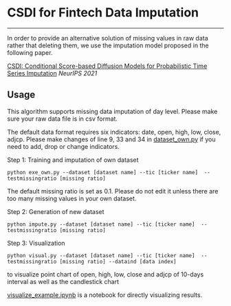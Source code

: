# CSDI for Fintech Data Imputation

***
In order to provide an alternative solution of missing values in raw data rather that deleting them, we use the imputation model proposed in the following paper.

[CSDI: Conditional Score-based Diffusion Models for Probabilistic Time Series Imputation](https://arxiv.org/abs/2107.03502) *NeurIPS 2021*

## Usage
This algorithm supports missing data imputation of day level. Please make sure your raw data file is in csv format.   

The default data format requires six indicators: date, open, high, low, close, adjcp. Please make changes of line 9, 33 and 34 in [dataset_own.py](https://github.com/ZONG0004/CSDI/blob/master/dataset_own.py) if you need to add, drop or change indicators.  

Step 1: Training and imputation of own dataset
   ```
   python exe_own.py --dataset [dataset name] --tic [ticker name]  --testmissingratio [missing ratio]
   ```
The default missing ratio is set as 0.1. Please do not edit it unless there are too many missing values in your own dataset.  


Step 2: Generation of new dataset
   ```
   python impute.py --dataset [dataset name] --tic [ticker name]  --testmissingratio [missing ratio]
   ```


Step 3: Visualization
   ```
   python visual.py --dataset [dataset name] --tic [ticker name]  --testmissingratio [missing ratio] --dataind [data index]
   ```
to visualize point chart of open, high, low, close and adjcp of 10-days interval as well as the candlestick chart

[visualize_example.ipynb](https://github.com/ZONG0004/CSDI/blob/master/visual_example.ipynb) is a notebook for directly visualizing results.



